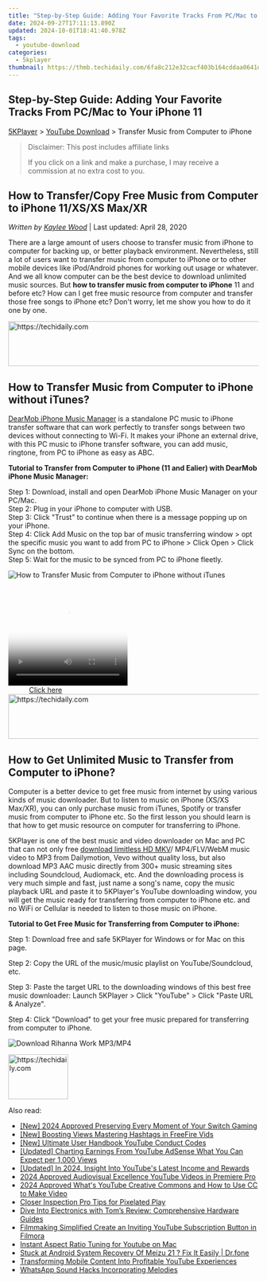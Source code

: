 ```yaml
---
title: "Step-by-Step Guide: Adding Your Favorite Tracks From PC/Mac to Your iPhone 11"
date: 2024-09-27T17:11:13.890Z
updated: 2024-10-01T18:41:40.978Z
tags:
  - youtube-download
categories:
  - 5kplayer
thumbnail: https://thmb.techidaily.com/6fa8c212e32cacf403b164cddaa0641d8c8c9740158f0e616afbd57801dea413.jpg
---
```


## Step-by-Step Guide: Adding Your Favorite Tracks From PC/Mac to Your iPhone 11

[5KPlayer](https://tools.techidaily.com/5kplayer/products/) \> [YouTube Download](https://tools.techidaily.com/5kplayer/youtube-download/) \> Transfer Music from Computer to iPhone 

>  Disclaimer: This post includes affiliate links
>
>  If you click on a link and make a purchase, I may receive a commission at no extra cost to you.
>

## How to Transfer/Copy Free Music from Computer to iPhone 11/XS/XS Max/XR

 _Written by [Kaylee Wood](https://www.quora.com/profile/Amanda-Hu-21)_ | Last updated: April 28, 2020 

There are a large amount of users choose to transfer music from iPhone to computer for backing up, or better playback environment. Nevertheless, still a lot of users want to transfer music from computer to iPhone or to other mobile devices like iPod/Android phones for working out usage or whatever. And we all know computer can be the best device to download unlimited music sources. But **how to transfer music from computer to iPhone** 11 and before etc? How can I get free music resource from computer and transfer those free songs to iPhone etc? Don't worry, let me show you how to do it one by one. 

<!-- affiliate ads begin -->
<a href="https://appsumo.8odi.net/c/5597632/2082542/7443" target="_top" id="2082542">
  <img src="//a.impactradius-go.com/display-ad/7443-2082542" border="0" alt="https://techidaily.com" width="728" height="90"/>
</a>
<img height="0" width="0" src="https://appsumo.8odi.net/i/5597632/2082542/7443" style="position:absolute;visibility:hidden;" border="0" />
<!-- affiliate ads end -->

## How to Transfer Music from Computer to iPhone without iTunes?

[DearMob iPhone Music Manager](https://tools.techidaily.com/5kplayer/iphone-manager/) is a standalone PC music to iPhone transfer software that can work perfectly to transfer songs between two devices without connecting to Wi-Fi. It makes your iPhone an external drive, with this PC music to iPhone transfer software, you can add music, ringtone, from PC to iPhone as easy as ABC. 

**Tutorial to Transfer from Computer to iPhone (11 and Ealier) with DearMob iPhone Music Manager:**

Step 1: Download, install and open DearMob iPhone Music Manager on your PC/Mac.   
Step 2: Plug in your iPhone to computer with USB.  
Step 3: Click "Trust" to continue when there is a message popping up on your iPhone.  
Step 4: Click Add Music on the top bar of music transferring window > opt the specific music you want to add from PC to iPhone > Click Open > Click Sync on the bottom.  
Step 5: Wait for the music to be synced from PC to iPhone fleetly. 

![How to Transfer Music from Computer to iPhone without iTunes](https://www.5kplayer.com/youtube-download/../iphone-manager/seoimg/copy-music-from-iphone-to-mac.png) 

<!-- affiliate ads begin -->
<span id="1328679">
					<video width="240" height="200" style="cursor:pointer"
           poster="//a.impactradius-go.com/display-clicktoplayimage/1328679.png"
           onclick="if(!this.playClicked){this.play();this.setAttribute('controls',true);this.playClicked=true;}">
	   <source src="//a.impactradius-go.com/display-ad/15852-1328679">
	   <img src="//a.impactradius-go.com/display-clicktoplayimage/1328679.png" style="border: none; height: 100%; width: 100%; object-fit: contain">
	</video>
	<div style="width:150px;text-align:center"><a href="javascript:window.open(decodeURIComponent('https%3A%2F%2Fthefitville.pxf.io%2Fc%2F5597632%2F1328679%2F15852'), '_blank');void(0);">Click here</a></div>
</span>
<img height="0" width="0" src="https://imp.pxf.io/i/5597632/1328679/15852" style="position:absolute;visibility:hidden;" border="0" />
<!-- affiliate ads end -->

<!-- affiliate ads begin -->
<a href="https://unicoeye.pxf.io/c/5597632/2134248/18498" target="_top" id="2134248">
  <img src="//a.impactradius-go.com/display-ad/18498-2134248" border="0" alt="https://techidaily.com" width="728" height="90"/>
</a>
<img height="0" width="0" src="https://unicoeye.pxf.io/i/5597632/2134248/18498" style="position:absolute;visibility:hidden;" border="0" />
<!-- affiliate ads end -->

##  How to Get Unlimited Music to Transfer from Computer to iPhone?

Computer is a better device to get free music from internet by using various kinds of music downloader. But to listen to music on iPhone (XS/XS Max/XR), you can only purchase music from iTunes, Spotify or transfer music from computer to iPhone etc. So the first lesson you should learn is that how to get music resource on computer for transferring to iPhone. 

5KPlayer is one of the best music and video downloader on Mac and PC that can not only free [download limitless HD MKV](https://tools.techidaily.com/5kplayer/youtube-download/)/ MP4/FLV/WebM music video to MP3 from Dailymotion, Vevo without quality loss, but also download MP3 AAC music directly from 300+ music streaming sites including Soundcloud, Audiomack, etc. And the downloading process is very much simple and fast, just name a song's name, copy the music playback URL and paste it to 5KPlayer's YouTube downloading window, you will get the music ready for transferring from computer to iPhone etc. and no WiFi or Cellular is needed to listen to those music on iPhone. 

**Tutorial to Get Free Music for Transferring from Computer to iPhone:**

Step 1: Download free and safe 5KPlayer for Windows or for Mac on this page. 

Step 2: Copy the URL of the music/music playlist on YouTube/Soundcloud, etc. 

Step 3: Paste the target URL to the downloading windows of this best free music downloader: Launch 5KPlayer > Click "YouTube" > Click "Paste URL & Analyze". 

Step 4: Click "Download" to get your free music prepared for transferring from computer to iPhone.

![Download Rihanna Work MP3/MP4](https://www.5kplayer.com/youtube-download/img/rihanna-work-downloads.jpg)

<!-- affiliate ads begin -->
<a href="https://aligracehair.sjv.io/c/5597632/2135393/19272" target="_top" id="2135393">
  <img src="//a.impactradius-go.com/display-ad/19272-2135393" border="0" alt="https://techidaily.com" width="120" height="90"/>
</a>
<img height="0" width="0" src="https://aligracehair.sjv.io/i/5597632/2135393/19272" style="position:absolute;visibility:hidden;" border="0" />
<!-- affiliate ads end -->

<ins class="adsbygoogle"
     style="display:block"
     data-ad-format="autorelaxed"
     data-ad-client="ca-pub-7571918770474297"
     data-ad-slot="1223367746"></ins>

<ins class="adsbygoogle"
     style="display:block"
     data-ad-client="ca-pub-7571918770474297"
     data-ad-slot="8358498916"
     data-ad-format="auto"
     data-full-width-responsive="true"></ins>

<span class="atpl-alsoreadstyle">Also read:</span>
<div><ul>
<li><a href="https://video-screen-grab.techidaily.com/new-2024-approved-preserving-every-moment-of-your-switch-gaming/"><u>[New] 2024 Approved Preserving Every Moment of Your Switch Gaming</u></a></li>
<li><a href="https://youtube-video-recordings.techidaily.com/new-boosting-views-mastering-hashtags-in-freefire-vids/"><u>[New] Boosting Views Mastering Hashtags in FreeFire Vids</u></a></li>
<li><a href="https://youtube-blog.techidaily.com/ltimate-user-handbook-youtube-conduct-codes/"><u>[New] Ultimate User Handbook YouTube Conduct Codes</u></a></li>
<li><a href="https://youtube-video-recordings.techidaily.com/updated-charting-earnings-from-youtube-adsense-what-you-can-expect-per-1000-views/"><u>[Updated] Charting Earnings From YouTube AdSense What You Can Expect per 1,000 Views</u></a></li>
<li><a href="https://youtube-lab.techidaily.com/ed-in-2024-insight-into-youtubes-latest-income-and-rewards/"><u>[Updated] In 2024, Insight Into YouTube's Latest Income and Rewards</u></a></li>
<li><a href="https://youtube-video-recordings.techidaily.com/2024-approved-audiovisual-excellence-youtube-videos-in-premiere-pro/"><u>2024 Approved Audiovisual Excellence YouTube Videos in Premiere Pro</u></a></li>
<li><a href="https://facebook-video-share.techidaily.com/2024-approved-whats-youtube-creative-commons-and-how-to-use-cc-to-make-video/"><u>2024 Approved What's YouTube Creative Commons and How to Use CC to Make Video</u></a></li>
<li><a href="https://extra-information.techidaily.com/closer-inspection-pro-tips-for-pixelated-play/"><u>Closer Inspection Pro Tips for Pixelated Play</u></a></li>
<li><a href="https://hardware-reviews.techidaily.com/dive-into-electronics-with-toms-review-comprehensive-hardware-guides/"><u>Dive Into Electronics with Tom’s Review: Comprehensive Hardware Guides</u></a></li>
<li><a href="https://youtube-video-recordings.techidaily.com/filmmaking-simplified-create-an-inviting-youtube-subscription-button-in-filmora/"><u>Filmmaking Simplified Create an Inviting YouTube Subscription Button in Filmora</u></a></li>
<li><a href="https://youtube-video-recordings.techidaily.com/instant-aspect-ratio-tuning-for-youtube-on-mac/"><u>Instant Aspect Ratio Tuning for Youtube on Mac</u></a></li>
<li><a href="https://howto.techidaily.com/stuck-at-android-system-recovery-of-meizu-21-fix-it-easily-drfone-by-drfone-fix-android-problems-fix-android-problems/"><u>Stuck at Android System Recovery Of Meizu 21 ? Fix It Easily | Dr.fone</u></a></li>
<li><a href="https://youtube-video-recordings.techidaily.com/transforming-mobile-content-into-profitable-youtube-experiences/"><u>Transforming Mobile Content Into Profitable YouTube Experiences</u></a></li>
<li><a href="https://fox-blue.techidaily.com/whatsapp-sound-hacks-incorporating-melodies/"><u>WhatsApp Sound Hacks Incorporating Melodies</u></a></li>
</ul></div>

